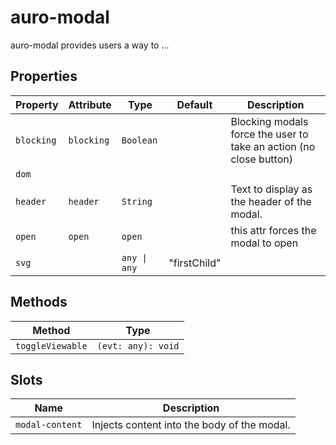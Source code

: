 # auro-modal

auro-modal provides users a way to ...

## Properties

| Property   | Attribute  | Type         | Default      | Description                                      |
|------------|------------|--------------|--------------|--------------------------------------------------|
| `blocking` | `blocking` | `Boolean`    |              | Blocking modals force the user to take an action (no close button) |
| `dom`      |            |              |              |                                                  |
| `header`   | `header`   | `String`     |              | Text to display as the header of the modal.      |
| `open`     | `open`     | `open`       |              | this attr forces the modal to open               |
| `svg`      |            | `any \| any` | "firstChild" |                                                  |

## Methods

| Method           | Type               |
|------------------|--------------------|
| `toggleViewable` | `(evt: any): void` |

## Slots

| Name            | Description                                 |
|-----------------|---------------------------------------------|
| `modal-content` | Injects content into the body of the modal. |
